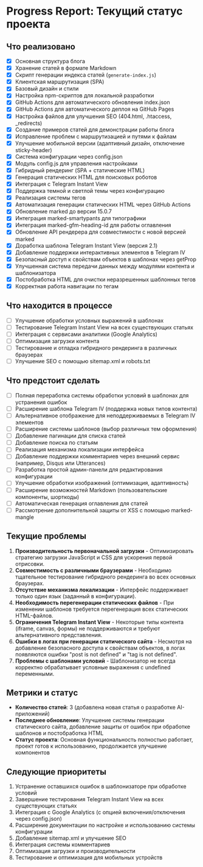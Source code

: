 # Progress Report: Текущий статус проекта

## Что реализовано
- [x] Основная структура блога
- [x] Хранение статей в формате Markdown
- [x] Скрипт генерации индекса статей (`generate-index.js`)
- [x] Клиентская маршрутизация (SPA)
- [x] Базовый дизайн и стили
- [x] Настройка npm-скриптов для локальной разработки
- [x] GitHub Actions для автоматического обновления index.json
- [x] GitHub Actions для автоматического деплоя на GitHub Pages
- [x] Настройка файлов для улучшения SEO (404.html, .htaccess, _redirects)
- [x] Создание примеров статей для демонстрации работы блога
- [x] Исправление проблем с маршрутизацией и путями к файлам
- [x] Улучшение мобильной версии (адаптивный дизайн, отключение sticky-header)
- [x] Система конфигурации через config.json
- [x] Модуль config.js для управления настройками
- [x] Гибридный рендеринг (SPA + статические HTML)
- [x] Генерация статических HTML для поисковых роботов
- [x] Интеграция с Telegram Instant View
- [x] Поддержка темной и светлой темы через конфигурацию
- [x] Реализация системы тегов
- [x] Автоматизация генерации статических HTML через GitHub Actions
- [x] Обновление marked до версии 15.0.7
- [x] Интеграция marked-smartypants для типографики
- [x] Интеграция marked-gfm-heading-id для работы оглавления
- [x] Обновление API рендерера для совместимости с новой версией marked
- [x] Доработка шаблона Telegram Instant View (версия 2.1)
- [x] Добавление поддержки интерактивных элементов в Telegram IV
- [x] Безопасный доступ к свойствам объектов в шаблонах через getProp
- [x] Улучшенная система передачи данных между модулями контента и шаблонизатора
- [x] Постобработка HTML для очистки неразрешенных шаблонных тегов
- [x] Корректная работа навигации по тегам

## Что находится в процессе
- [ ] Улучшение обработки условных выражений в шаблонах
- [ ] Тестирование Telegram Instant View на всех существующих статьях
- [ ] Интеграция с сервисами аналитики (Google Analytics)
- [ ] Оптимизация загрузки контента
- [ ] Тестирование и отладка гибридного рендеринга в различных браузерах
- [ ] Улучшение SEO с помощью sitemap.xml и robots.txt

## Что предстоит сделать
- [ ] Полная переработка системы обработки условий в шаблонах для устранения ошибок
- [ ] Расширение шаблона Telegram IV (поддержка новых типов контента)
- [ ] Альтернативное отображение для неподдерживаемых в Telegram IV элементов
- [ ] Расширение системы шаблонов (выбор различных тем оформления)
- [ ] Добавление пагинации для списка статей
- [ ] Добавление поиска по статьям
- [ ] Реализация механизма локализации интерфейса
- [ ] Добавление поддержки комментариев через внешний сервис (например, Disqus или Utterances)
- [ ] Разработка простой админ-панели для редактирования конфигурации
- [ ] Улучшение обработки изображений (оптимизация, адаптивность)
- [ ] Расширение возможностей Markdown (пользовательские компоненты, шорткоды)
- [ ] Автоматическая генерация оглавления для статей
- [ ] Рассмотрение дополнительной защиты от XSS с помощью marked-mangle

## Текущие проблемы
1. **Производительность первоначальной загрузки** - Оптимизировать стратегию загрузки JavaScript и CSS для ускорения первой отрисовки.
2. **Совместимость с различными браузерами** - Необходимо тщательное тестирование гибридного рендеринга во всех основных браузерах.
3. **Отсутствие механизма локализации** - Интерфейс поддерживает только один язык (заданный в конфигурации).
4. **Необходимость перегенерации статических файлов** - При изменении шаблонов требуется перегенерация всех статических HTML-файлов.
5. **Ограничения Telegram Instant View** - Некоторые типы контента (iframe, canvas, формы) не поддерживаются и требуют альтернативного представления.
6. **Ошибки в логах при генерации статического сайта** - Несмотря на добавление безопасного доступа к свойствам объектов, в логах появляются ошибки "post is not defined" и "tag is not defined".
7. **Проблемы с шаблонами условий** - Шаблонизатор не всегда корректно обрабатывает условные выражения с undefined переменными.

## Метрики и статус
- **Количество статей**: 3 (добавлена новая статья о разработке AI-приложений)
- **Последнее обновление**: Улучшение системы генерации статического сайта, добавление защиты от ошибок при обработке шаблонов и постобработка HTML
- **Статус проекта**: Основная функциональность полностью работает, проект готов к использованию, продолжается улучшение компонентов

## Следующие приоритеты
1. Устранение оставшихся ошибок в шаблонизаторе при обработке условий
2. Завершение тестирования Telegram Instant View на всех существующих статьях
3. Интеграция с Google Analytics (с опцией включения/отключения через config.json)
4. Расширение документации по настройке и использованию системы конфигурации
5. Добавление sitemap.xml и улучшение SEO
6. Интеграция системы комментариев
7. Оптимизация загрузки и производительности 
8. Тестирование и оптимизация для мобильных устройств 